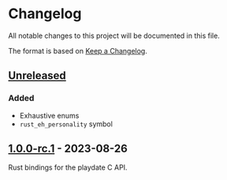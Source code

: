 # Changelog

All notable changes to this project will be documented in this file.

The format is based on [Keep a Changelog](https://keepachangelog.com/en/1.0.0/).


## [Unreleased]

### Added

* Exhaustive enums
* `rust_eh_personality` symbol


## [1.0.0-rc.1] - 2023-08-26

Rust bindings for the playdate C API.

[Unreleased]: https://github.com/jcornaz/beancount_parser_2/compare/v1.0.0-rc.1...HEAD
[1.0.0-rc.1]: https://github.com/jcornaz/crankit-sys/compare/...v1.0.0-rc.1
